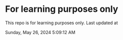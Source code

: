 # For learning purposes only
This repo is for learning purposes only.
Last updated at

Sunday, May 26, 2024 5:09:12 AM

